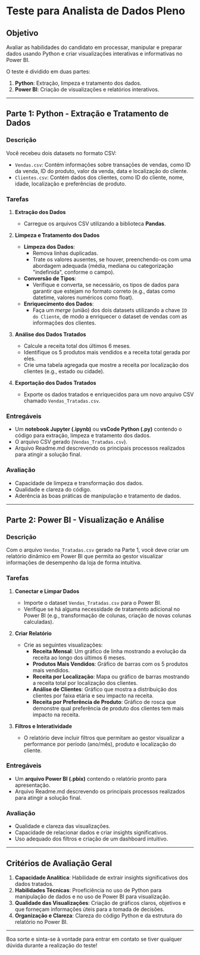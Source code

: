 # Teste para Analista de Dados Pleno

## Objetivo
Avaliar as habilidades do candidato em processar, manipular e preparar dados usando Python e criar visualizações interativas e informativas no Power BI.

O teste é dividido em duas partes:
1. **Python**: Extração, limpeza e tratamento dos dados.
2. **Power BI**: Criação de visualizações e relatórios interativos.

---

## Parte 1: Python - Extração e Tratamento de Dados

### Descrição
Você recebeu dois datasets no formato CSV:
- `Vendas.csv`: Contém informações sobre transações de vendas, como ID da venda, ID do produto, valor da venda, data e localização do cliente.
- `Clientes.csv`: Contém dados dos clientes, como ID do cliente, nome, idade, localização e preferências de produto.

### Tarefas
1. **Extração dos Dados**
   - Carregue os arquivos CSV utilizando a biblioteca **Pandas**.

2. **Limpeza e Tratamento dos Dados**
   - **Limpeza dos Dados**:
     - Remova linhas duplicadas.
     - Trate os valores ausentes, se houver, preenchendo-os com uma abordagem adequada (média, mediana ou categorização "indefinida", conforme o campo).
   - **Conversão de Tipos**:
     - Verifique e converta, se necessário, os tipos de dados para garantir que estejam no formato correto (e.g., datas como datetime, valores numéricos como float).
   - **Enriquecimento dos Dados**:
     - Faça um *merge* (união) dos dois datasets utilizando a chave `ID do Cliente`, de modo a enriquecer o dataset de vendas com as informações dos clientes.

3. **Análise dos Dados Tratados**
   - Calcule a receita total dos últimos 6 meses.
   - Identifique os 5 produtos mais vendidos e a receita total gerada por eles.
   - Crie uma tabela agregada que mostre a receita por localização dos clientes (e.g., estado ou cidade).

4. **Exportação dos Dados Tratados**
   - Exporte os dados tratados e enriquecidos para um novo arquivo CSV chamado `Vendas_Tratadas.csv`.

### Entregáveis
- Um **notebook Jupyter (.ipynb)** ou **vsCode Python (.py)** contendo o código para extração, limpeza e tratamento dos dados.
- O arquivo CSV gerado (`Vendas_Tratadas.csv`).
- Arquivo Readme.md descrevendo os principais processos realizados para atingir a solução final.

### Avaliação
- Capacidade de limpeza e transformação dos dados.
- Qualidade e clareza do código.
- Aderência às boas práticas de manipulação e tratamento de dados.

---

## Parte 2: Power BI - Visualização e Análise

### Descrição
Com o arquivo `Vendas_Tratadas.csv` gerado na Parte 1, você deve criar um relatório dinâmico em Power BI que permita ao gestor visualizar informações de desempenho da loja de forma intuitiva.

### Tarefas
1. **Conectar e Limpar Dados**
   - Importe o dataset `Vendas_Tratadas.csv` para o Power BI.
   - Verifique se há alguma necessidade de tratamento adicional no Power BI (e.g., transformação de colunas, criação de novas colunas calculadas).

2. **Criar Relatório**
   - Crie as seguintes visualizações:
     - **Receita Mensal**: Um gráfico de linha mostrando a evolução da receita ao longo dos últimos 6 meses.
     - **Produtos Mais Vendidos**: Gráfico de barras com os 5 produtos mais vendidos.
     - **Receita por Localização**: Mapa ou gráfico de barras mostrando a receita total por localização dos clientes.
     - **Análise de Clientes**: Gráfico que mostra a distribuição dos clientes por faixa etária e seu impacto na receita.
     - **Receita por Preferência de Produto**: Gráfico de rosca que demonstre qual preferência de produto dos clientes tem mais impacto na receita.

3. **Filtros e Interatividade**
   - O relatório deve incluir filtros que permitam ao gestor visualizar a performance por período (ano/mês), produto e localização do cliente.

### Entregáveis
- Um **arquivo Power BI (.pbix)** contendo o relatório pronto para apresentação.
- Arquivo Readme.md descrevendo os principais processos realizados para atingir a solução final.

### Avaliação
- Qualidade e clareza das visualizações.
- Capacidade de relacionar dados e criar insights significativos.
- Uso adequado dos filtros e criação de um dashboard intuitivo.

---

## Critérios de Avaliação Geral

1. **Capacidade Analítica**: Habilidade de extrair insights significativos dos dados tratados.
2. **Habilidades Técnicas**: Proeficiência no uso de Python para manipulação de dados e no uso de Power BI para visualização.
3. **Qualidade das Visualizações**: Criação de gráficos claros, objetivos e que forneçam informações úteis para a tomada de decisões.
4. **Organização e Clareza**: Clareza do código Python e da estrutura do relatório no Power BI.

---

Boa sorte e sinta-se à vontade para entrar em contato se tiver qualquer dúvida durante a realização do teste!
